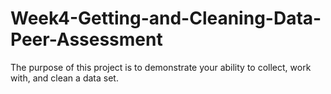 # Week4-Getting-and-Cleaning-Data-Peer-Assessment
The purpose of this project is to demonstrate your ability to collect, work with, and clean a data set.
